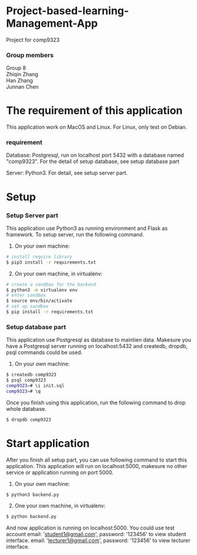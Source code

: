 # Project-based-learning-Management-App
Project for comp9323

### Group members ###
Group 8   
   Zhiqin Zhang  
   Han Zhang  
   Junnan Chen  

# The requirement of this application
This application work on MacOS and Linux.
For Linux, only test on Debian.

### requirement ###
Database: Postgresql, run on localhost port 5432 with a database named "comp9323".
For the detail of setup database, see setup database part

Server: Python3. For detail, see setup server part.

# Setup

### Setup Server part ###

This application use Python3 as running environment and Flask as framework.
To setup server, run the following command.

1. On your own machine:

```bash
# install require library
$ pip3 install -r requirements.txt
```

2. On your own machine, in virtualenv:

```bash
# create a sandbox for the backend
$ python3 -m virtualenv env
# enter sandbox
$ source env/bin/activate
# set up sandbox
$ pip install -r requirements.txt
```

### Setup database part ###

This application use Postgresql as database to maintien data. Makesure you have a 
Postgresql server running on localhost:5432 and createdb, dropdb, psql commands could be used.

1. On your own machine:

```bash
$ createdb comp9323
$ psql comp9323
comp9323=# \i init.sql
comp9323=# \q
```

Once you finish using this application, run the following command to drop whole database.

```bash
$ dropdb comp9323
```

# Start application

After you finish all setup part, you can use following command to start this
application. 
This application will run on localhost:5000, makesure no other service or 
application running on port 5000.

1. On your own machine:

```bash
$ python3 backend.py
```

2. One your own machine, in virtualenv:

```bash
$ python backend.py
```

And now application is running on localhost:5000. You could use test account
email: 'student1@gmail.com', password: '123456' to view student interface.
email: 'lecturer1@gmail.com', password: '123456' to view lecturer interface.

